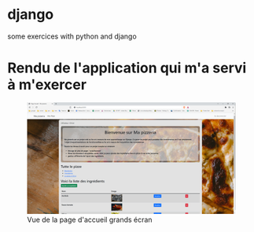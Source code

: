 # django
some exercices with python and django

<h1>Rendu de l'application qui m'a servi à m'exercer</h1>

<figure>
  <img src="screenshots/homepage.png" alt="homepage"  />
  <figcaption>Vue de la page d'accueil grands écran</figcaption>
</figure>

